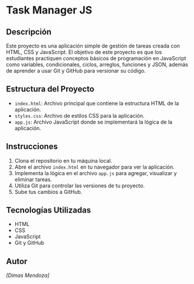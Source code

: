 # Task Manager JS

## Descripción

Este proyecto es una aplicación simple de gestión de tareas creada con HTML, CSS y JavaScript. El objetivo de este proyecto es que los estudiantes practiquen conceptos básicos de programación en JavaScript como variables, condicionales, ciclos, arreglos, funciones y JSON, además de aprender a usar Git y GitHub para versionar su código.

## Estructura del Proyecto

- `index.html`: Archivo principal que contiene la estructura HTML de la aplicación.
- `styles.css`: Archivo de estilos CSS para la aplicación.
- `app.js`: Archivo JavaScript donde se implementará la lógica de la aplicación.

## Instrucciones

1. Clona el repositorio en tu máquina local.
2. Abre el archivo `index.html` en tu navegador para ver la aplicación.
3. Implementa la lógica en el archivo `app.js` para agregar, visualizar y eliminar tareas.
4. Utiliza Git para controlar las versiones de tu proyecto.
5. Sube tus cambios a GitHub.

## Tecnologías Utilizadas

- HTML
- CSS
- JavaScript
- Git y GitHub

## Autor

*[Dimas Mendoza]*

